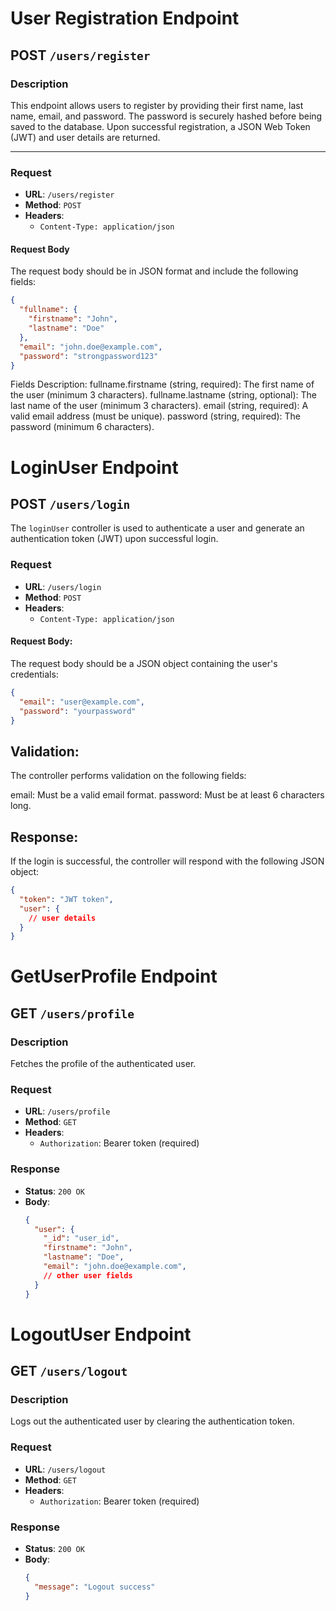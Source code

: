# User Registration Endpoint
## **POST** `/users/register`

### **Description**
This endpoint allows users to register by providing their first name, last name, email, and password. The password is securely hashed before being saved to the database. Upon successful registration, a JSON Web Token (JWT) and user details are returned.

---

### **Request**

- **URL**: `/users/register`
- **Method**: `POST`
- **Headers**:
  - `Content-Type: application/json`

#### **Request Body**
The request body should be in JSON format and include the following fields:

```json
{
  "fullname": {
    "firstname": "John",
    "lastname": "Doe"
  },
  "email": "john.doe@example.com",
  "password": "strongpassword123"
}
```

Fields Description:
fullname.firstname (string, required): The first name of the user (minimum 3 characters).
fullname.lastname (string, optional): The last name of the user (minimum 3 characters).
email (string, required): A valid email address (must be unique).
password (string, required): The password (minimum 6 characters).

# LoginUser Endpoint

## **POST** `/users/login`

The `loginUser` controller is used to authenticate a user and generate an authentication token (JWT) upon successful login.

### **Request**

- **URL**: `/users/login`
- **Method**: `POST`
- **Headers**:
  - `Content-Type: application/json`

#### Request Body:

The request body should be a JSON object containing the user's credentials:

```json
{
  "email": "user@example.com",
  "password": "yourpassword"
}
```

## Validation:
The controller performs validation on the following fields:

email: Must be a valid email format.
password: Must be at least 6 characters long.

## Response:
If the login is successful, the controller will respond with the following JSON object:

```json
{
  "token": "JWT token",
  "user": {
    // user details
  }
}
```

# GetUserProfile Endpoint

## **GET** `/users/profile`

### **Description**
Fetches the profile of the authenticated user.

### **Request**

- **URL**: `/users/profile`
- **Method**: `GET`
- **Headers**:
  - `Authorization`: Bearer token (required)

### **Response**

- **Status**: `200 OK`
- **Body**:
  ```json
  {
    "user": {
      "_id": "user_id",
      "firstname": "John",
      "lastname": "Doe",
      "email": "john.doe@example.com",
      // other user fields
    }
  }
  ```

# LogoutUser Endpoint

## **GET** `/users/logout`

### **Description**
Logs out the authenticated user by clearing the authentication token.

### **Request**

- **URL**: `/users/logout`
- **Method**: `GET`
- **Headers**:
  - `Authorization`: Bearer token (required)

### **Response**

- **Status**: `200 OK`
- **Body**:
  ```json
  {
    "message": "Logout success"
  }
  ```

